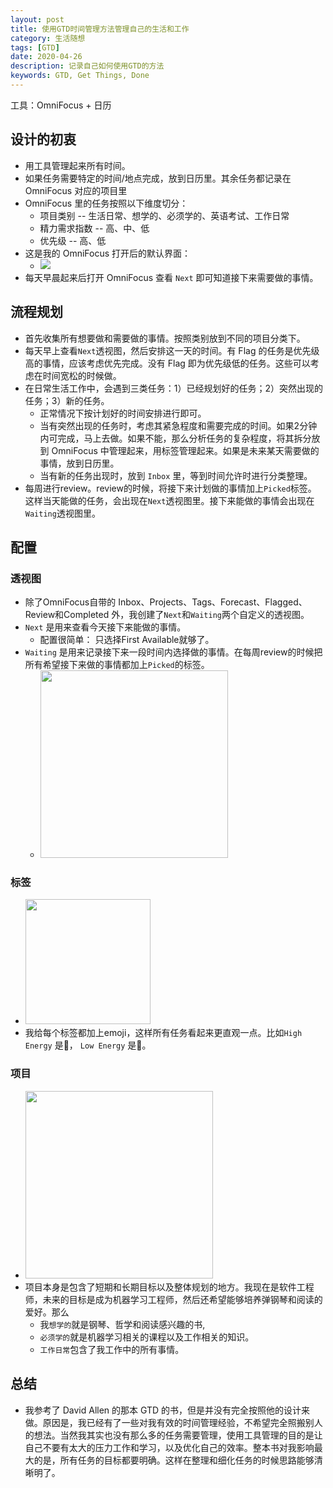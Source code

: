 ```yaml
---
layout: post
title: 使用GTD时间管理方法管理自己的生活和工作
category: 生活随想
tags: [GTD]
date: 2020-04-26
description: 记录自己如何使用GTD的方法
keywords: GTD, Get Things, Done
---
```


工具：OmniFocus + 日历

## 设计的初衷

- 用工具管理起来所有时间。
- 如果任务需要特定的时间/地点完成，放到日历里。其余任务都记录在 OmniFocus 对应的项目里
- OmniFocus 里的任务按照以下维度切分：
    - 项目类别 -- 生活日常、想学的、必须学的、英语考试、工作日常
    - 精力需求指数 -- 高、中、低
    - 优先级 -- 高、低
- 这是我的 OmniFocus 打开后的默认界面：
    - ![](https://i.imgur.com/DduHiyP.jpg)
- 每天早晨起来后打开 OmniFocus 查看 `Next` 即可知道接下来需要做的事情。

## 流程规划

* 首先收集所有想要做和需要做的事情。按照类别放到不同的项目分类下。
* 每天早上查看`Next`透视图，然后安排这一天的时间。有 Flag 的任务是优先级高的事情，应该考虑优先完成。没有 Flag 即为优先级低的任务。这些可以考虑在时间宽松的时候做。
* 在日常生活工作中，会遇到三类任务：1）已经规划好的任务；2）突然出现的任务；3）新的任务。
    * 正常情况下按计划好的时间安排进行即可。
    * 当有突然出现的任务时，考虑其紧急程度和需要完成的时间。如果2分钟内可完成，马上去做。如果不能，那么分析任务的复杂程度，将其拆分放到 OmniFocus 中管理起来，用标签管理起来。如果是未来某天需要做的事情，放到日历里。
    * 当有新的任务出现时，放到 `Inbox` 里，等到时间允许时进行分类整理。
* 每周进行review。review的时候，将接下来计划做的事情加上`Picked`标签。 这样当天能做的任务，会出现在`Next`透视图里。接下来能做的事情会出现在`Waiting`透视图里。

## 配置
### 透视图

* 除了OmniFocus自带的 Inbox、Projects、Tags、Forecast、Flagged、Review和Completed 外，我创建了`Next`和`Waiting`两个自定义的透视图。
* `Next` 是用来查看今天接下来能做的事情。
    * 配置很简单： 只选择First Available就够了。
* `Waiting` 是用来记录接下来一段时间内选择做的事情。在每周review的时候把所有希望接下来做的事情都加上`Picked`的标签。
    * <img src="https://i.imgur.com/8nyvah0.jpg" style="width: 300px" />

### 标签

* <img src="https://i.imgur.com/apDElAV.jpg" style="width: 200px" />
* 我给每个标签都加上emoji，这样所有任务看起来更直观一点。比如`High Energy` 是🐝， `Low Energy` 是🐢。

### 项目

* <img src="https://i.imgur.com/ha7KFfW.jpg" style="width: 300px" />
* 项目本身是包含了短期和长期目标以及整体规划的地方。我现在是软件工程师，未来的目标是成为机器学习工程师，然后还希望能够培养弹钢琴和阅读的爱好。那么
    * 我`想学的`就是钢琴、哲学和阅读感兴趣的书,
    * `必须学的`就是机器学习相关的课程以及工作相关的知识。 
    * `工作日常`包含了我工作中的所有事情。

## 总结

* 我参考了 David Allen 的那本 GTD 的书，但是并没有完全按照他的设计来做。原因是，我已经有了一些对我有效的时间管理经验，不希望完全照搬别人的想法。当然我其实也没有那么多的任务需要管理，使用工具管理的目的是让自己不要有太大的压力工作和学习，以及优化自己的效率。整本书对我影响最大的是，所有任务的目标都要明确。这样在整理和细化任务的时候思路能够清晰明了。
